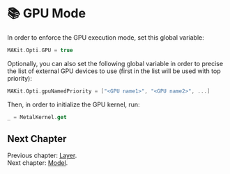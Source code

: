 # 📚 GPU Mode

In order to enforce the GPU execution mode, set this global variable: 

```swift
MAKit.Opti.GPU = true
```

Optionally, you can also set the following global variable in order to 
precise the list of external GPU devices to use 
(first in the list will be used with top priority): 

```swift
MAKit.Opti.gpuNamedPriority = ["<GPU name1>", "<GPU name2>", ...]
```

Then, in order to initialize the GPU kernel, run: 

```swift
_ = MetalKernel.get
```

## Next Chapter

Previous chapter: [Layer](LAYER.md). \
Next chapter: [Model](MODEL.md).
